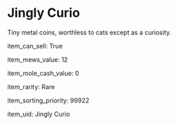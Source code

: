 # Jingly Curio

Tiny metal coins, worthless to cats except as a curiosity.

item_can_sell: True

item_mews_value: 12

item_mole_cash_value: 0

item_rarity: Rare

item_sorting_priority: 99922

item_uid: Jingly Curio